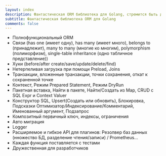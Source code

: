 ```yaml
---
layout: index
description: Фантастическая ORM библиотека для Golang, стремится быть дружественной к разработчику.
subtitle: Фантастическая библиотека ORM для Golang
comments: false
---
```


* <i class="fa fa-rocket" aria-hidden="true"></i> Полнофункциональный ORM
* <i class="fa fa-rocket" aria-hidden="true"></i> Связи (has one (имеет одну), has many (имеет много), belongs to (принадлежит), many to many (многие ко многим), polymorphism (полиморфизм), single-table inheritance (одно табличное представление))
* <i class="fa fa-rocket" aria-hidden="true"></i> Хуки (before/after create/save/update/delete/find)
* <i class="fa fa-rocket" aria-hidden="true"></i> Нетерпеливая загрузка при помощи Preload, Joins
* <i class="fa fa-rocket" aria-hidden="true"></i> Транзакции, вложенные транзакции, точки сохранения, откат к сохраненной точке
* <i class="fa fa-rocket" aria-hidden="true"></i> Контекст, Режим Prepared Statement, Режим DryRun
* <i class="fa fa-rocket" aria-hidden="true"></i> Пакетная вставка, Найти в пакете, Найти/Создать из Map, CRUD с SQL Expr и Context Valuer
* <i class="fa fa-rocket" aria-hidden="true"></i> Конструктор SQL, Upsert(Создать или обновить), Блокировка, Подсказки Оптимизатор/Индексирование/Комментарий, Именованный аргумент, Подзапрос
* <i class="fa fa-rocket" aria-hidden="true"></i> Композитный первичный ключ, индексы, ограничения
* <i class="fa fa-rocket" aria-hidden="true"></i> Авто миграция
* <i class="fa fa-rocket" aria-hidden="true"></i> Logger
* <i class="fa fa-rocket" aria-hidden="true"></i> Расширяемое и гибкое API для плагинов: Резолвер баз данных (нножество БД, разделение чтения/записи) / Prometheus...
* <i class="fa fa-rocket" aria-hidden="true"></i> Каждая функция поставляется с тестами
* <i class="fa fa-rocket" aria-hidden="true"></i> Дружественная для разработчиков
